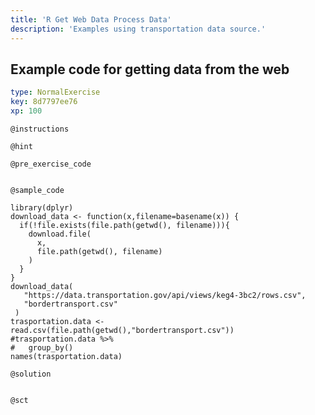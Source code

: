 ```yaml
---
title: 'R Get Web Data Process Data'
description: 'Examples using transportation data source.'
---
```


## Example code for getting data from the web

```yaml
type: NormalExercise
key: 8d7797ee76
xp: 100
```



`@instructions`


`@hint`


`@pre_exercise_code`
```{r}

```

`@sample_code`
```{r}
library(dplyr)
download_data <- function(x,filename=basename(x)) {
  if(!file.exists(file.path(getwd(), filename))){
	download.file(
	  x,
	  file.path(getwd(), filename)
	)    
  }
}
download_data(
   "https://data.transportation.gov/api/views/keg4-3bc2/rows.csv",
   "bordertransport.csv"
 )
trasportation.data <- read.csv(file.path(getwd(),"bordertransport.csv"))
#trasportation.data %>%
#	group_by()
names(trasportation.data)
```

`@solution`
```{r}

```

`@sct`
```{r}

```
